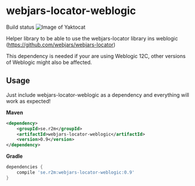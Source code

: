 # webjars-locator-weblogic 

Build status ![Image of Yaktocat](https://api.shippable.com/projects/57f2bb6a75a4470f00e6a41f/badge?branch=master)

Helper library to be able to use the webjars-locator library ins weblogic (https://github.com/webjars/webjars-locator)

This dependency is needed if your are using Weblogic 12C, other versions of Weblogic might also be affected.

## Usage

Just include webjars-locator-weblogic as a dependency and everything will work as expected!

**Maven**
```xml
<dependency>
    <groupId>se.r2m</groupId>
    <artifactId>webjars-locator-weblogic</artifactId>
    <version>0.9</version>
</dependency>
```


**Gradle**
```gradle
dependencies {
    compile 'se.r2m:webjars-locator-weblogic:0.9'
}

```
